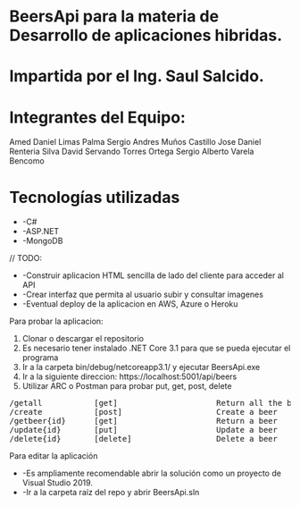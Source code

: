 # BeersApi para la materia de Desarrollo de aplicaciones hibridas.
# Impartida por el Ing. Saul Salcido.

# Integrantes del Equipo: 

Amed Daniel Limas Palma
Sergio Andres Muños Castillo
Jose Daniel Renteria Silva
David Servando Torres Ortega 
Sergio Alberto Varela Bencomo

# Tecnologías utilizadas

* -C#
* -ASP.NET
* -MongoDB

// TODO: 

* -Construir aplicacion HTML sencilla de lado del cliente para acceder al API
* -Crear interfaz que permita al usuario subir y consultar imagenes
* -Eventual deploy de la aplicacion en AWS, Azure o Heroku

Para probar la aplicacion: 
1. Clonar o descargar el repositorio
1. Es necesario tener instalado .NET Core 3.1 para que se pueda ejecutar el programa
1. Ir a la carpeta bin/debug/netcoreapp3.1/ y ejecutar BeersApi.exe
1. Ir a la siguiente direccion: https://localhost:5001/api/beers
1. Utilizar ARC o Postman para probar put, get, post, delete

<pre>
/getall           [get]                     Return all the beers  
/create           [post]                    Create a beer 
/getbeer{id}      [get]                     Return a beer 
/update{id}       [put]                     Update a beer 
/delete{id}       [delete]                  Delete a beer 
</pre>

Para editar la aplicación
* -Es ampliamente recomendable abrir la solución como un proyecto de Visual Studio 2019. 
* -Ir a la carpeta raíz del repo y abrir BeersApi.sln


